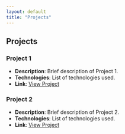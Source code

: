 ```yaml
---
layout: default
title: "Projects"
---
```


## Projects

### Project 1
- **Description**: Brief description of Project 1.
- **Technologies**: List of technologies used.
- **Link**: [View Project](https://example.com/project1)

### Project 2
- **Description**: Brief description of Project 2.
- **Technologies**: List of technologies used.
- **Link**: [View Project](https://example.com/project2)
